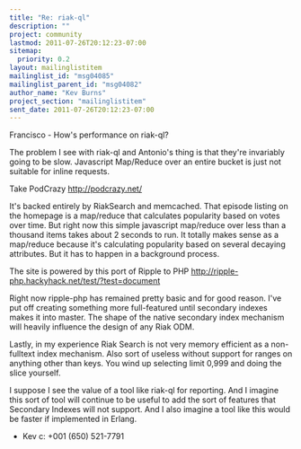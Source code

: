 ```yaml
---
title: "Re: riak-ql"
description: ""
project: community
lastmod: 2011-07-26T20:12:23-07:00
sitemap:
  priority: 0.2
layout: mailinglistitem
mailinglist_id: "msg04085"
mailinglist_parent_id: "msg04082"
author_name: "Kev Burns"
project_section: "mailinglistitem"
sent_date: 2011-07-26T20:12:23-07:00
---
```



Francisco - How's performance on riak-ql?

The problem I see with riak-ql and Antonio's thing is that they're
invariably going to be slow.
Javascript Map/Reduce over an entire bucket is just not suitable for inline
requests.

Take PodCrazy
http://podcrazy.net/

It's backed entirely by RiakSearch and memcached.
That episode listing on the homepage is a map/reduce that calculates
popularity based on votes over time.
But right now this simple javascript map/reduce over less than a thousand
items takes about 2 seconds to run.
It totally makes sense as a map/reduce because it's calculating popularity
based on several decaying attributes.
But it has to happen in a background process.

The site is powered by this port of Ripple to PHP
http://ripple-php.hackyhack.net/test/?test=document

Right now ripple-php has remained pretty basic and for good reason.
I've put off creating something more full-featured until secondary indexes
makes it into master.
The shape of the native secondary index mechanism will heavily influence the
design of any Riak ODM.

Lastly, in my experience Riak Search is not very memory efficient as a
non-fulltext index mechanism.
Also sort of useless without support for ranges on anything other than keys.
You wind up selecting limit 0,999 and doing the slice yourself.

I suppose I see the value of a tool like riak-ql for reporting.
And I imagine this sort of tool will continue to be useful to add the sort
of features that Secondary Indexes will not support.
And I also imagine a tool like this would be faster if implemented in
Erlang.

- Kev
c: +001 (650) 521-7791
